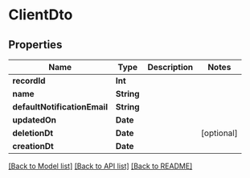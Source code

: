 # ClientDto

## Properties
Name | Type | Description | Notes
------------ | ------------- | ------------- | -------------
**recordId** | **Int** |  | 
**name** | **String** |  | 
**defaultNotificationEmail** | **String** |  | 
**updatedOn** | **Date** |  | 
**deletionDt** | **Date** |  | [optional] 
**creationDt** | **Date** |  | 

[[Back to Model list]](../README.md#documentation-for-models) [[Back to API list]](../README.md#documentation-for-api-endpoints) [[Back to README]](../README.md)


